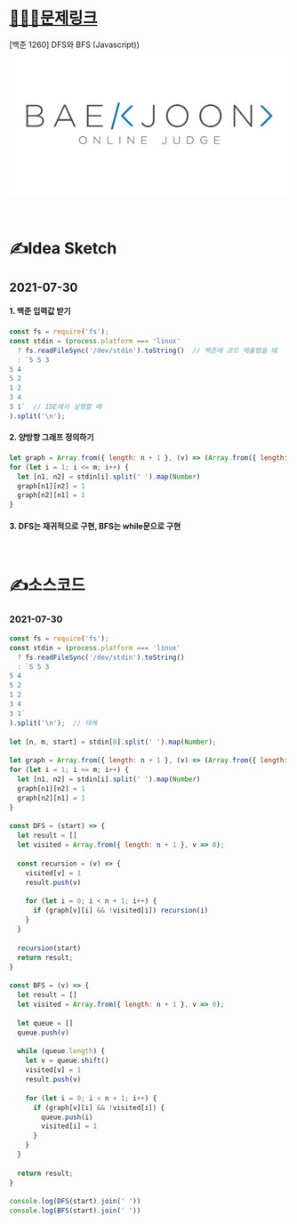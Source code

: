 # [👩🏻‍💻문제링크](https://www.acmicpc.net/problem/1260)

[백준 1260] DFS와 BFS (Javascript))
[![백준](../백준표지.png)](https://www.acmicpc.net/problem/1260)


<br>

# ✍️Idea Sketch

## **2021-07-30**

#### 1. 백준 입력값 받기
```javascript
const fs = require('fs');
const stdin = (process.platform === 'linux'
  ? fs.readFileSync('/dev/stdin').toString()  // 백준에 코드 제출했을 때
  : `5 5 3
5 4
5 2
1 2
3 4
3 1`  // IDE에서 실행할 때
).split('\n');
```

#### 2. 양방향 그래프 정의하기
```javascript
let graph = Array.from({ length: n + 1 }, (v) => (Array.from({ length: n + 1 }, v => 0)));
for (let i = 1; i <= m; i++) {
  let [n1, n2] = stdin[i].split(' ').map(Number)
  graph[n1][n2] = 1
  graph[n2][n1] = 1
}
```

#### 3. DFS는 재귀적으로 구현, BFS는 while문으로 구현

<br>

# ✍️소스코드

### **2021-07-30**

```Javascript
const fs = require('fs');
const stdin = (process.platform === 'linux'
  ? fs.readFileSync('/dev/stdin').toString()
  : `5 5 3
5 4
5 2
1 2
3 4
3 1`
).split('\n');  // 테케

let [n, m, start] = stdin[0].split(' ').map(Number);

let graph = Array.from({ length: n + 1 }, (v) => (Array.from({ length: n + 1 }, v => 0)));
for (let i = 1; i <= m; i++) {
  let [n1, n2] = stdin[i].split(' ').map(Number)
  graph[n1][n2] = 1
  graph[n2][n1] = 1
}

const DFS = (start) => {
  let result = []
  let visited = Array.from({ length: n + 1 }, v => 0);
  
  const recursion = (v) => {
    visited[v] = 1
    result.push(v)

    for (let i = 0; i < n + 1; i++) {
      if (graph[v][i] && !visited[i]) recursion(i)
    }
  }

  recursion(start)
  return result;
}

const BFS = (v) => {
  let result = []
  let visited = Array.from({ length: n + 1 }, v => 0);

  let queue = []
  queue.push(v)

  while (queue.length) {
    let v = queue.shift()
    visited[v] = 1
    result.push(v)

    for (let i = 0; i < n + 1; i++) {
      if (graph[v][i] && !visited[i]) {
        queue.push(i)
        visited[i] = 1
      }
    }
  }

  return result;
}

console.log(DFS(start).join(' '))
console.log(BFS(start).join(' '))
```

